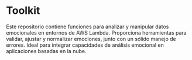 # Toolkit
Este repositorio contiene funciones para analizar y manipular datos emocionales en entornos de AWS Lambda. Proporciona herramientas para validar, ajustar y normalizar emociones, junto con un sólido manejo de errores. Ideal para integrar capacidades de análisis emocional en aplicaciones basadas en la nube.
